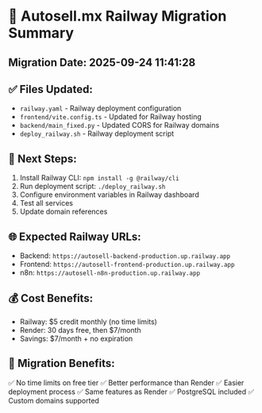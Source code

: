 
# 🚀 Autosell.mx Railway Migration Summary

## Migration Date: 2025-09-24 11:41:28

## ✅ Files Updated:
- `railway.yaml` - Railway deployment configuration
- `frontend/vite.config.ts` - Updated for Railway hosting
- `backend/main_fixed.py` - Updated CORS for Railway domains
- `deploy_railway.sh` - Railway deployment script

## 🔧 Next Steps:
1. Install Railway CLI: `npm install -g @railway/cli`
2. Run deployment script: `./deploy_railway.sh`
3. Configure environment variables in Railway dashboard
4. Test all services
5. Update domain references

## 🌐 Expected Railway URLs:
- Backend: `https://autosell-backend-production.up.railway.app`
- Frontend: `https://autosell-frontend-production.up.railway.app`
- n8n: `https://autosell-n8n-production.up.railway.app`

## 💰 Cost Benefits:
- Railway: $5 credit monthly (no time limits)
- Render: 30 days free, then $7/month
- Savings: $7/month + no expiration

## 🎯 Migration Benefits:
✅ No time limits on free tier
✅ Better performance than Render
✅ Easier deployment process
✅ Same features as Render
✅ PostgreSQL included
✅ Custom domains supported
